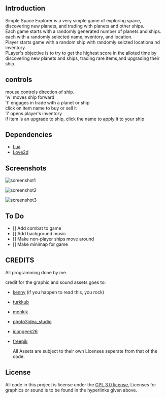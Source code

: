 ## Introduction
Simple Space Explorer is a very simple game of exploring space, discovering new planets, and trading with planets and other ships.  
Each game starts with a randomly generated number of planets and ships. each with a randomly selected name,inventory, and location.  
Player starts game with a random ship with randomly selcted locationa nd inventory.  
PLayer's objective is to try to get the highest score in the alloted time by discovering new planets and ships, trading rare items,and upgrading their ship.  

## controls
mouse controls direction of ship.  
'w' moves ship forward  
't' engages in trade with a planet or ship  
click on item name to buy or sell it  
'i' opens player's inventory    
if item is an upgrade to ship, click the name to apply it to your ship  


## Dependencies
- [Lua](https://www.lua.org/)
- [Love2d](https://love2d.org/)


## Screenshots  
  ![screenshot1](/img/screenshots/screenshot_1.png)  

  ![screenshot2](/img/screenshots/screenshot_2.png)  

  ![screenshot3](/img/screenshots/screenshot_3.png)  


## To Do  
 - [] Add combat to game
 - [] Add background music
 - [] Make non-player ships move around
 - [] Make minimap for game


## CREDITS  
All programming done by me. 

credit for the graphic and sound assets goes to:
- [kenny](https://kenney.nl/) (if you happen to read this, you rock)
- [turkkub](https://www.flaticon.com/packs/universe-28?word=space)
- [monkik](https://www.flaticon.com/packs/space-85?word=space)
- [photo3idea_studio](https://www.flaticon.com/packs/space-126?word=space)
- [icongeek26](https://www.flaticon.com/packs/space-230?word=space)
- [freepik](https://www.flaticon.com/packs/space-elements?word=space&k=1609880618970)

    All Assets are subject to their own Licenses seperate from that of the code.
    
## License  
All code in this project is license under the [GPL 3.0 license.](https://www.gnu.org/licenses/gpl-3.0.en.html)
Licenses for graphics or sound is to be found in the hyperlinks given above.  
